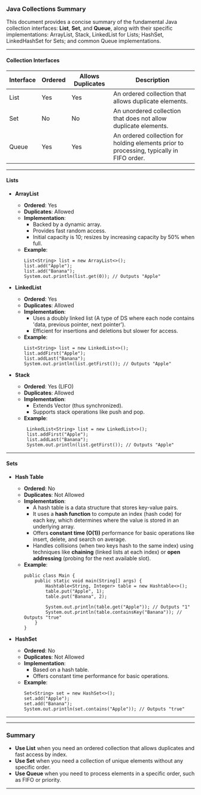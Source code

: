 ### Java Collections Summary

This document provides a concise summary of the fundamental Java collection interfaces: **List**, **Set**, and **Queue**, along with their specific implementations: ArrayList, Stack, LinkedList for Lists; HashSet, LinkedHashSet for Sets; and common Queue implementations.

---

#### Collection Interfaces

| Interface | Ordered | Allows Duplicates | Description |
|-----------|---------|-------------------|-------------|
| List      | Yes     | Yes               | An ordered collection that allows duplicate elements. |
| Set       | No      | No                | An unordered collection that does not allow duplicate elements. |
| Queue     | Yes     | Yes               | An ordered collection for holding elements prior to processing, typically in FIFO order. |

---

#### Lists

- **ArrayList**
    - **Ordered**: Yes
    - **Duplicates**: Allowed
    - **Implementation**:
        - Backed by a dynamic array.
        - Provides fast random access.
        - Initial capacity is 10; resizes by increasing capacity by 50% when full.
    - **Example**:
      ```
      List<String> list = new ArrayList<>();
      list.add("Apple");
      list.add("Banana");
      System.out.println(list.get(0)); // Outputs "Apple"
      ```

- **LinkedList**
    - **Ordered**: Yes
    - **Duplicates**: Allowed
    - **Implementation**:
        - Uses a doubly linked list (A type of DS where each node contains 'data, previous pointer, next pointer').
        - Efficient for insertions and deletions but slower for access.
    - **Example**:
      ```
      List<String> list = new LinkedList<>();
      list.addFirst("Apple");
      list.addLast("Banana");
      System.out.println(list.getFirst()); // Outputs "Apple"
      ```

- **Stack**
    - **Ordered**: Yes (LIFO)
    - **Duplicates**: Allowed
    - **Implementation**:
        - Extends Vector (thus synchronized).
        - Supports stack operations like push and pop.
    - **Example**:
      ```
       LinkedList<String> list = new LinkedList<>();
       list.addFirst("Apple");
       list.addLast("Banana");
       System.out.println(list.getFirst()); // Outputs "Apple"
      ```

---

#### Sets

- **Hash Table**

    - **Ordered**: No
    - **Duplicates**: Not Allowed
    - **Implementation**:
        - A hash table is a data structure that stores key-value pairs.
        - It uses a **hash function** to compute an index (hash code) for each key, which determines where the value is stored in an underlying array.
        - Offers **constant time (O(1))** performance for basic operations like insert, delete, and search on average.
        - Handles collisions (when two keys hash to the same index) using techniques like **chaining** (linked lists at each index) or **open addressing** (probing for the next available slot).
    - **Example**:
      ```
      public class Main {
          public static void main(String[] args) {
              Hashtable<String, Integer> table = new Hashtable<>();
              table.put("Apple", 1);
              table.put("Banana", 2);

              System.out.println(table.get("Apple")); // Outputs "1"
              System.out.println(table.containsKey("Banana")); // Outputs "true"
          }
      }
- **HashSet**
    - **Ordered**: No
    - **Duplicates**: Not Allowed
    - **Implementation**:
        - Based on a hash table.
        - Offers constant time performance for basic operations.
    - **Example**:
      ```
      Set<String> set = new HashSet<>();
      set.add("Apple");
      set.add("Banana");
      System.out.println(set.contains("Apple")); // Outputs "true"
      ```

---

[//]: # (#### Queues)

[//]: # ()
[//]: # (- **LinkedList as Queue**)

[//]: # (    - **Ordered**: Yes &#40;FIFO&#41;)

[//]: # (    - **Duplicates**: Allowed)

[//]: # (    - **Implementation**:)

[//]: # (        - Implements Queue interface.)

[//]: # (        - Supports FIFO operations.)

[//]: # (    - **Example**:)

[//]: # (      ```)

[//]: # (      Queue<String> queue = new LinkedList<>&#40;&#41;;)

[//]: # (      queue.offer&#40;"Apple"&#41;;)

[//]: # (      queue.offer&#40;"Banana"&#41;;)

[//]: # (      System.out.println&#40;queue.poll&#40;&#41;&#41;; // Outputs "Apple")

[//]: # (      ```)

[//]: # ()
[//]: # (- **PriorityQueue**)

[//]: # (    - **Ordered**: Yes &#40;priority order&#41;)

[//]: # (    - **Duplicates**: Allowed)

[//]: # (    - **Implementation**:)

[//]: # (        - Based on a priority heap.)

[//]: # (        - Elements are ordered according to their natural ordering or a custom comparator.)

[//]: # (    - **Example**:)

[//]: # (      ```)

[//]: # (      Queue<Integer> priorityQueue = new PriorityQueue<>&#40;&#41;;)

[//]: # (      priorityQueue.offer&#40;5&#41;;)

[//]: # (      priorityQueue.offer&#40;3&#41;;)

[//]: # (      System.out.println&#40;priorityQueue.poll&#40;&#41;&#41;; // Outputs "3")

[//]: # (      ```)

[//]: # ()
[//]: # (---)

[//]: # ()
[//]: # (### Differences and Comparisons)

[//]: # ()
[//]: # (- **List vs Set**:)

[//]: # (    - Lists allow duplicates and maintain order.)

[//]: # (    - Sets do not allow duplicates and do not maintain order &#40;except LinkedHashSet&#41;.)

[//]: # ()
[//]: # (- **ArrayList vs LinkedList**:)

[//]: # (    - ArrayList provides faster access but slower insertions/deletions.)

[//]: # (    - LinkedList provides faster insertions/deletions but slower access.)

[//]: # ()
[//]: # (- **Queue Implementations**:)

[//]: # (    - Choose based on required order &#40;FIFO, priority, etc.&#41;.)

---

### Summary

- **Use List** when you need an ordered collection that allows duplicates and fast access by index.
- **Use Set** when you need a collection of unique elements without any specific order.
- **Use Queue** when you need to process elements in a specific order, such as FIFO or priority.

---